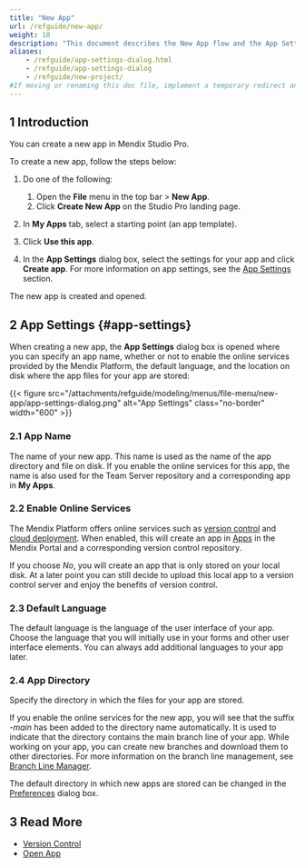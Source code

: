 ```yaml
---
title: "New App"
url: /refguide/new-app/
weight: 10
description: "This document describes the New App flow and the App Settings dialog box."
aliases:
    - /refguide/app-settings-dialog.html
    - /refguide/app-settings-dialog
    - /refguide/new-project/
#If moving or renaming this doc file, implement a temporary redirect and let the respective team know they should update the URL in the product. See Mapping to Products for more details.
---
```


## 1 Introduction

You can create a new app in Mendix Studio Pro. 

To create a new app, follow the steps below:

1. Do one of the following:
    1. Open the **File** menu in the top bar > **New App**.
    2. Click **Create New App** on the Studio Pro landing page.

2. In **My Apps** tab, select a starting point (an app template).
3. Click **Use this app**.
4. In the **App Settings** dialog box, select the settings for your app and click **Create app**. For more information on app settings, see the [App Settings](#app-settings) section. 

The new app is created and opened. 

## 2 App Settings {#app-settings}

When creating a new app, the **App Settings** dialog box is opened where you can specify an app name, whether or not to enable the online services provided by the Mendix Platform, the default language, and the location on disk where the app files for your app are stored:

{{< figure src="/attachments/refguide/modeling/menus/file-menu/new-app/app-settings-dialog.png" alt="App Settings" class="no-border" width="600" >}}

### 2.1 App Name

The name of your new app. This name is used as the name of the app directory and file on disk. If you enable the online services for this app, the name is also used for the Team Server repository and a corresponding app in **My Apps**.

### 2.2 Enable Online Services

The Mendix Platform offers online services such as [version control](/refguide/version-control/) and [cloud deployment](/developerportal/deploy/). When enabled, this will create an app in [Apps](https://sprintr.home.mendix.com/) in the Mendix Portal and a corresponding version control repository.

If you choose *No*, you will create an app that is only stored on your local disk. At a later point you can still decide to upload this local app to a version control server and enjoy the benefits of version control.

### 2.3 Default Language

The default language is the language of the user interface of your app. Choose the language that you will initially use in your forms and other user interface elements. You can always add additional languages to your app later.

### 2.4 App Directory

Specify the directory in which the files for your app are stored.

If you enable the online services for the new app, you will see that the suffix *-main* has been added to the directory name automatically. It is used to indicate that the directory contains the main branch line of your app. While working on your app, you can create new branches and download them to other directories. For more information on the branch line management, see [Branch Line Manager](/refguide/branch-line-manager-dialog/).

The default directory in which new apps are stored can be changed in the [Preferences](/refguide/preferences-dialog/#default-directory) dialog box.

## 3 Read More

* [Version Control](/refguide/version-control/)
* [Open App](/refguide/open-app-dialog/)
